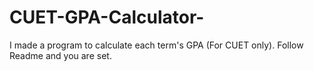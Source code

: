 # CUET-GPA-Calculator-
I made a program to calculate each term's GPA (For CUET only). Follow Readme and you are set. 
